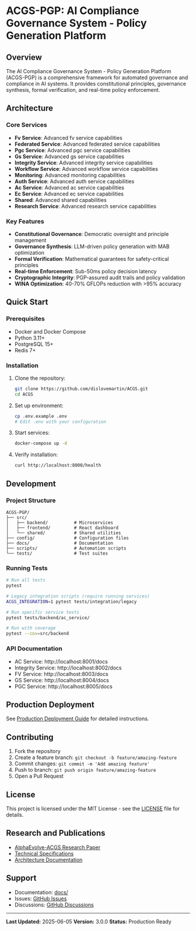 # ACGS-PGP: AI Compliance Governance System - Policy Generation Platform

## Overview

The AI Compliance Governance System - Policy Generation Platform (ACGS-PGP) is a comprehensive framework for automated governance and compliance in AI systems. It provides constitutional principles, governance synthesis, formal verification, and real-time policy enforcement.

## Architecture

### Core Services
- **Fv Service**: Advanced fv service capabilities
- **Federated Service**: Advanced federated service capabilities
- **Pgc Service**: Advanced pgc service capabilities
- **Gs Service**: Advanced gs service capabilities
- **Integrity Service**: Advanced integrity service capabilities
- **Workflow Service**: Advanced workflow service capabilities
- **Monitoring**: Advanced monitoring capabilities
- **Auth Service**: Advanced auth service capabilities
- **Ac Service**: Advanced ac service capabilities
- **Ec Service**: Advanced ec service capabilities
- **Shared**: Advanced shared capabilities
- **Research Service**: Advanced research service capabilities

### Key Features
- **Constitutional Governance**: Democratic oversight and principle management
- **Governance Synthesis**: LLM-driven policy generation with MAB optimization
- **Formal Verification**: Mathematical guarantees for safety-critical principles
- **Real-time Enforcement**: Sub-50ms policy decision latency
- **Cryptographic Integrity**: PGP-assured audit trails and policy validation
- **WINA Optimization**: 40-70% GFLOPs reduction with >95% accuracy

## Quick Start

### Prerequisites
- Docker and Docker Compose
- Python 3.11+
- PostgreSQL 15+
- Redis 7+

### Installation
1. Clone the repository:
   ```bash
   git clone https://github.com/dislovemartin/ACGS.git
   cd ACGS
   ```

2. Set up environment:
   ```bash
   cp .env.example .env
   # Edit .env with your configuration
   ```

3. Start services:
   ```bash
   docker-compose up -d
   ```

4. Verify installation:
   ```bash
   curl http://localhost:8000/health
   ```

## Development

### Project Structure
```
ACGS-PGP/
├── src/
│   ├── backend/          # Microservices
│   ├── frontend/         # React dashboard
│   └── shared/           # Shared utilities
├── config/               # Configuration files
├── docs/                 # Documentation
├── scripts/              # Automation scripts
└── tests/                # Test suites
```

### Running Tests
```bash
# Run all tests
pytest

# Legacy integration scripts (require running services)
ACGS_INTEGRATION=1 pytest tests/integration/legacy

# Run specific service tests
pytest tests/backend/ac_service/

# Run with coverage
pytest --cov=src/backend
```

### API Documentation
- AC Service: http://localhost:8001/docs
- Integrity Service: http://localhost:8002/docs
- FV Service: http://localhost:8003/docs
- GS Service: http://localhost:8004/docs
- PGC Service: http://localhost:8005/docs

## Production Deployment

See [Production Deployment Guide](docs/PHASE3_PRODUCTION_DEPLOYMENT_GUIDE.md) for detailed instructions.

## Contributing

1. Fork the repository
2. Create a feature branch: `git checkout -b feature/amazing-feature`
3. Commit changes: `git commit -m 'Add amazing feature'`
4. Push to branch: `git push origin feature/amazing-feature`
5. Open a Pull Request

## License

This project is licensed under the MIT License - see the [LICENSE](LICENSE) file for details.

## Research and Publications

- [AlphaEvolve-ACGS Research Paper](docs/research/AlphaEvolve-ACGS_arXiv_submission/)
- [Technical Specifications](docs/research/technical_specifications.md)
- [Architecture Documentation](docs/architecture_documentation.md)

## Support

- Documentation: [docs/](docs/)
- Issues: [GitHub Issues](https://github.com/dislovemartin/ACGS/issues)
- Discussions: [GitHub Discussions](https://github.com/dislovemartin/ACGS/discussions)

---

**Last Updated:** 2025-06-05
**Version:** 3.0.0
**Status:** Production Ready
